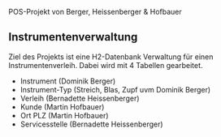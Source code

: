 POS-Projekt von Berger, Heissenberger & Hofbauer

## Instrumentenverwaltung

Ziel des Projekts ist eine H2-Datenbank Verwaltung für einen Instrumentenverleih. 
Dabei wird mit 4 Tabellen gearbeitet.

- Instrument (Dominik Berger)
- Instrument-Typ (Streich, Blas, Zupf uvm Dominik Berger)
- Verleih (Bernadette Heissenberger)
- Kunde (Martin Hofbauer)
- Ort PLZ (Martin Hofbauer)
- Servicesstelle (Bernadette Heissenberger)